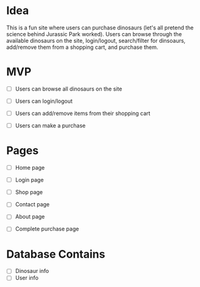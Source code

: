 # Idea

This is a fun site where users can purchase dinosaurs (let's all pretend the science behind Jurassic Park worked). Users can browse through the available dinosaurs on the site, login/logout, search/filter for dinsoaurs, add/remove them from a shopping cart, and purchase them.

# MVP

- [ ] Users can browse all dinosaurs on the site
- [ ] Users can login/logout
- [ ] Users can add/remove items from their shopping cart
- [ ] Users can make a purchase


# Pages

- [ ] Home page
- [ ] Login page
- [ ] Shop page
- [ ] Contact page
- [ ] About page
- [ ] Complete purchase page


# Database Contains

- [ ] Dinosaur info
- [ ] User info
